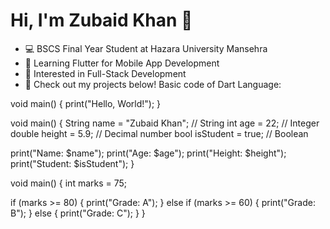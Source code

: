 # Hi, I'm Zubaid Khan 👋
- 💻 BSCS Final Year Student at Hazara University Mansehra
- 📱 Learning Flutter for Mobile App Development
- 🚀 Interested in Full-Stack Development
- 🔗 Check out my projects below!
 Basic code of Dart Language:

void main() {
  print("Hello, World!");
}

void main() {
  String name = "Zubaid Khan"; // String
  int age = 22; // Integer
  double height = 5.9; // Decimal number
  bool isStudent = true; // Boolean

  print("Name: $name");
  print("Age: $age");
  print("Height: $height");
  print("Student: $isStudent");
}


void main() {
  int marks = 75;

  if (marks >= 80) {
    print("Grade: A");
  } else if (marks >= 60) {
    print("Grade: B");
  } else {
    print("Grade: C");
  }
}

